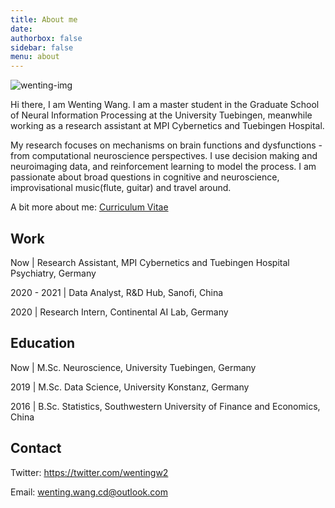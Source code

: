 ```yaml
---
title: About me
date: 
authorbox: false
sidebar: false
menu: about
---
```


![wenting-img](/img/wenting-img.png)

Hi there, I am Wenting Wang. I am a master student in the Graduate School of Neural Information Processing at the University Tuebingen, meanwhile working as a research assistant at MPI Cybernetics and Tuebingen Hospital.

My research focuses on mechanisms on brain functions and dysfunctions - from computational neuroscience perspectives. I use decision making and neuroimaging data, and reinforcement learning to model the process. I am passionate about broad questions in cognitive and neuroscience, improvisational music(flute, guitar) and travel around.

A bit more about me: [Curriculum Vitae](https://docs.google.com/viewer?url=https://github.com/wenting-wang/wenting-wang.github.io/raw/main/docu/wenting-wang-cv.pdf)

## Work

Now | Research Assistant, MPI Cybernetics and Tuebingen Hospital Psychiatry, Germany

2020 - 2021 | Data Analyst, R&D Hub, Sanofi, China

2020 | Research Intern, Continental AI Lab, Germany

## Education

Now | M.Sc. Neuroscience, University Tuebingen, Germany

2019 | M.Sc. Data Science, University Konstanz, Germany

2016 | B.Sc. Statistics, Southwestern University of Finance and Economics, China

## Contact

Twitter: https://twitter.com/wentingw2

Email: wenting.wang.cd@outlook.com
